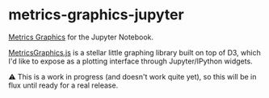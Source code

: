 # metrics-graphics-jupyter
[Metrics Graphics](http://metricsgraphicsjs.org/) for the Jupyter Notebook.

[MetricsGraphics.js](http://metricsgraphicsjs.org/) is a stellar little graphing library built on top of D3, which I'd like to expose as a plotting interface through Jupyter/IPython widgets.

:warning: This is a work in progress (and doesn't work quite yet), so this will be in flux until ready for a real release.

